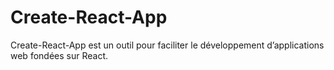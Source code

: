 # Create-React-App
Create-React-App est un outil pour faciliter le développement d’applications web fondées sur React.
